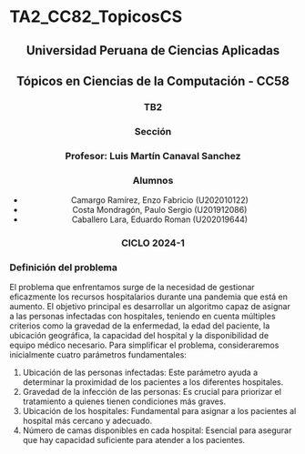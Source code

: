 # TA2_CC82_TopicosCS

 <h2 align="center">Universidad Peruana de Ciencias Aplicadas</h2>
<h2 align="center">Tópicos en Ciencias de la Computación - CC58</h2>
 
<h3 align="center"> TB2 </h3>
 
<h3 align="center"> Sección</h3>
<h3 align="center"> Profesor: Luis Martín Canaval Sanchez</h3>
<h3 align="center"> Alumnos</h3>
 <ul>
   <li align="center">Camargo Ramírez, Enzo Fabricio (U202010122)</li>
   <li align="center">Costa Mondragón, Paulo Sergio (U201912086)</li>
   <li align="center">Caballero Lara, Eduardo Roman (U202019644)</li>
 </ul>
 
 
 <h3 align="center">CICLO 2024-1</h3>

### Definición del problema

<p align="justifiy">
 El problema que enfrentamos surge de la necesidad de gestionar eficazmente los recursos hospitalarios durante una pandemia que está en aumento. El objetivo principal es desarrollar un algoritmo capaz de asignar a las personas infectadas con hospitales, teniendo en cuenta múltiples criterios como la gravedad de la enfermedad, la edad del paciente, la ubicación geográfica, la capacidad del hospital y la disponibilidad de equipo médico necesario.
Para simplificar el problema, consideraremos inicialmente cuatro parámetros fundamentales:
 <ol>
  <li>Ubicación de las personas infectadas: Este parámetro ayuda a determinar la proximidad de los pacientes a los diferentes hospitales.</li>
  <li>Gravedad de la infección de las personas: Es crucial para priorizar el tratamiento a quienes tienen condiciones más graves.</li>
  <li>Ubicación de los hospitales: Fundamental para asignar a los pacientes al hospital más cercano y adecuado.</li>
  <li>Número de camas disponibles en cada hospital: Esencial para asegurar que hay capacidad suficiente para atender a los pacientes.</li>
 </ol>
</p>
